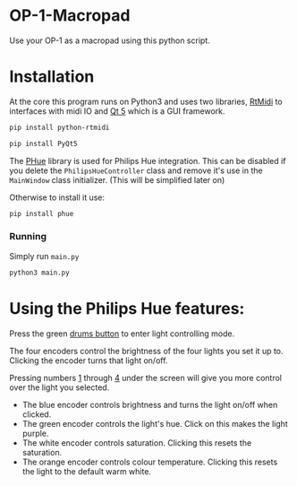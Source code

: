 # OP-1-Macropad
Use your OP-1 as a macropad using this python script.

# Installation 

At the core this program runs on Python3 and uses two libraries, [RtMidi](https://www.music.mcgill.ca/~gary/rtmidi/) to interfaces with midi IO and [Qt 5](https://doc.qt.io/qt-5/) which is a GUI framework.

```bash
pip install python-rtmidi
```

```bash
pip install PyQt5
```

The [PHue](https://github.com/studioimaginaire/phue) library is used for Philips Hue integration. This can be disabled if you delete the `PhilipsHueController` class and remove it's use in the `MainWindow` class initializer. (This will be simplified later on) 

Otherwise to install it use:

```bash
pip install phue
```

### Running

Simply run `main.py`

```bash
python3 main.py
```

# Using the Philips Hue features:

Press the green <u>drums button</u> to enter light controlling mode. 

The four encoders control the brightness of the four lights you set it up to. Clicking the encoder turns that light on/off.

Pressing numbers <u>1</u> through <u>4</u> under the screen will give you more control over the light you selected. 

 - The blue encoder controls brightness and turns the light on/off when clicked.
 - The green encoder controls the light's hue. Click on this makes the light purple.
 - The white encoder controls saturation. Clicking this resets the saturation.
 - The orange encoder controls colour temperature. Clicking this resets the light to the default warm white.